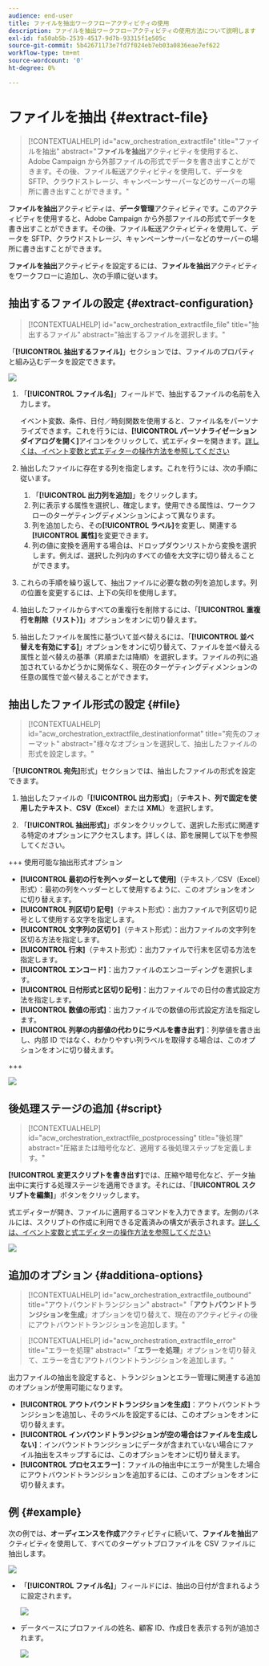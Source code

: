 ```yaml
---
audience: end-user
title: ファイルを抽出ワークフローアクティビティの使用
description: ファイルを抽出ワークフローアクティビティの使用方法について説明します
exl-id: fa50ab5b-2539-4517-9d7b-93315f1e505c
source-git-commit: 5b42671173e7fd7f024eb7eb03a0836eae7ef622
workflow-type: tm+mt
source-wordcount: '0'
ht-degree: 0%

---
```


# ファイルを抽出 {#extract-file}

>[!CONTEXTUALHELP]
>id="acw_orchestration_extractfile"
>title="ファイルを抽出"
>abstract="**ファイルを抽出**&#x200B;アクティビティを使用すると、Adobe Campaign から外部ファイルの形式でデータを書き出すことができます。その後、ファイル転送アクティビティを使用して、データを SFTP、クラウドストレージ、キャンペーンサーバーなどのサーバーの場所に書き出すことができます。"

**ファイルを抽出**&#x200B;アクティビティは、**データ管理**&#x200B;アクティビティです。このアクティビティを使用すると、Adobe Campaign から外部ファイルの形式でデータを書き出すことができます。その後、ファイル転送アクティビティを使用して、データを SFTP、クラウドストレージ、キャンペーンサーバーなどのサーバーの場所に書き出すことができます。

**ファイルを抽出**&#x200B;アクティビティを設定するには、**ファイルを抽出**&#x200B;アクティビティをワークフローに追加し、次の手順に従います。

## 抽出するファイルの設定 {#extract-configuration}

>[!CONTEXTUALHELP]
>id="acw_orchestration_extractfile_file"
>title="抽出するファイル"
>abstract="抽出するファイルを選択します。"

「**[!UICONTROL 抽出するファイル]**」セクションでは、ファイルのプロパティと組み込むデータを設定できます。

![](../assets/extract-file-file.png)

1. 「**[!UICONTROL ファイル名]**」フィールドで、抽出するファイルの名前を入力します。

   イベント変数、条件、日付／時刻関数を使用すると、ファイル名をパーソナライズできます。これを行うには、**[!UICONTROL パーソナライゼーションダイアログを開く]**&#x200B;アイコンをクリックして、式エディターを開きます。[詳しくは、イベント変数と式エディターの操作方法を参照してください](../event-variables.md)

1. 抽出したファイルに存在する列を指定します。これを行うには、次の手順に従います。

   1. 「**[!UICONTROL 出力列を追加]**」をクリックします。
   1. 列に表示する属性を選択し、確定します。使用できる属性は、ワークフローのターゲティングディメンションによって異なります。
   1. 列を追加したら、その&#x200B;**[!UICONTROL ラベル]**&#x200B;を変更し、関連する&#x200B;**[!UICONTROL 属性]**&#x200B;を変更できます。
   1. 列の値に変換を適用する場合は、ドロップダウンリストから変換を選択します。例えば、選択した列内のすべての値を大文字に切り替えることができます。

1. これらの手順を繰り返して、抽出ファイルに必要な数の列を追加します。列の位置を変更するには、上下の矢印を使用します。

1. 抽出したファイルからすべての重複行を削除するには、「**[!UICONTROL 重複行を削除（リスト）]**」オプションをオンに切り替えます。

1. 抽出したファイルを属性に基づいて並べ替えるには、「**[!UICONTROL 並べ替えを有効にする]**」オプションをオンに切り替えて、ファイルを並べ替える属性と並べ替えの基準（昇順または降順）を選択します。ファイルの列に追加されているかどうかに関係なく、現在のターゲティングディメンションの任意の属性で並べ替えることができます。

## 抽出したファイル形式の設定 {#file}

>[!CONTEXTUALHELP]
>id="acw_orchestration_extractfile_destinationformat"
>title="宛先のフォーマット"
>abstract="様々なオプションを選択して、抽出したファイルの形式を設定します。"

「**[!UICONTROL 宛先]**&#x200B;形式」セクションでは、抽出したファイルの形式を設定できます。

1. 抽出したファイルの「**[!UICONTROL 出力形式]**」（**テキスト**、**列で固定を使用したテキスト**、**CSV（Excel）**&#x200B;または **XML**）を選択します。

1. 「**[!UICONTROL 抽出形式]**」ボタンをクリックして、選択した形式に関連する特定のオプションにアクセスします。詳しくは、節を展開して以下を参照してください。

+++ 使用可能な抽出形式オプション

   * **[!UICONTROL 最初の行を列ヘッダーとして使用]**（テキスト／CSV（Excel）形式）：最初の列をヘッダーとして使用するように、このオプションをオンに切り替えます。
   * **[!UICONTROL 列区切り記号]**（テキスト形式）：出力ファイルで列区切り記号として使用する文字を指定します。
   * **[!UICONTROL 文字列の区切り]**（テキスト形式）：出力ファイルの文字列を区切る方法を指定します。
   * **[!UICONTROL 行末]**（テキスト形式）：出力ファイルで行末を区切る方法を指定します。
   * **[!UICONTROL エンコード]**：出力ファイルのエンコーディングを選択します。
   * **[!UICONTROL 日付形式と区切り記号]**：出力ファイルでの日付の書式設定方法を指定します。
   * **[!UICONTROL 数値の形式]**：出力ファイルでの数値の形式設定方法を指定します。
   * **[!UICONTROL 列挙の内部値の代わりにラベルを書き出す]**：列挙値を書き出し、内部 ID ではなく、わかりやすい列ラベルを取得する場合は、このオプションをオンに切り替えます。

+++

   ![](../assets/extract-file-format.png)

## 後処理ステージの追加 {#script}

>[!CONTEXTUALHELP]
>id="acw_orchestration_extractfile_postprocessing"
>title="後処理"
>abstract="圧縮または暗号化など、適用する後処理ステップを定義します。"

**[!UICONTROL 変更スクリプトを書き出す]**&#x200B;では、圧縮や暗号化など、データ抽出中に実行する処理ステージを適用できます。それには、「**[!UICONTROL スクリプトを編集]**」ボタンをクリックします。

式エディターが開き、ファイルに適用するコマンドを入力できます。左側のパネルには、スクリプトの作成に利用できる定義済みの構文が表示されます。[詳しくは、イベント変数と式エディターの操作方法を参照してください](../event-variables.md)

![](../assets/extract-file-script.png)

## 追加のオプション {#additiona-options}

>[!CONTEXTUALHELP]
>id="acw_orchestration_extractfile_outbound"
>title="アウトバウンドトランジション"
>abstract="「**アウトバウンドトランジションを生成**」オプションを切り替えて、現在のアクティビティの後にアウトバウンドトランジションを追加します。"

>[!CONTEXTUALHELP]
>id="acw_orchestration_extractfile_error"
>title="エラーを処理"
>abstract="「**エラーを処理**」オプションを切り替えて、エラーを含むアウトバウンドトランジションを追加します。"

出力ファイルの抽出を設定すると、トランジションとエラー管理に関連する追加のオプションが使用可能になります。

* **[!UICONTROL アウトバウンドトランジションを生成]**：アウトバウンドトランジションを追加し、そのラベルを設定するには、このオプションをオンに切り替えます。
* **[!UICONTROL インバウンドトランジションが空の場合はファイルを生成しない]**：インバウンドトランジションにデータが含まれていない場合にファイル抽出をスキップするには、このオプションをオンに切り替えます。
* **[!UICONTROL プロセスエラー]**：ファイルの抽出中にエラーが発生した場合にアウトバウンドトランジションを追加するには、このオプションをオンに切り替えます。

## 例 {#example}

次の例では、**オーディエンスを作成**&#x200B;アクティビティに続いて、**ファイルを抽出**&#x200B;アクティビティを使用して、すべてのターゲットプロファイルを CSV ファイルに抽出します。

![](../assets/extract-file-example.png)

* 「**[!UICONTROL ファイル名]**」フィールドには、抽出の日付が含まれるように設定されます。

  ![](../assets/extract-file-example-name.png)

* データベースにプロファイルの姓名、顧客 ID、作成日を表示する列が追加されます。

  ![](../assets/extract-file-example-columns.png)

